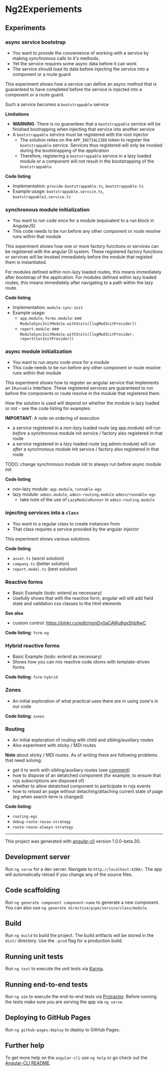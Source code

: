 # Ng2Experiements

## Experiments

### async service bootstrap

* You want to provide the convenience of working with a service by making *synchronous* calls to it's methods.
* Yet the service requires some async data before it can work
* The service should load its data before injecting the service into a component or a route guard

This experiment shows how a service can define an async method that is guaranteed to have completed
before the service is injected into a component or a route guard.

Such a service becomes a `bootstrappable` service

**Limitations**

* **WARNING**: There is no guarantees that a `bootstrappable` service will be finished bootrapping when injecting that service into another service
* A `bootstrappable` service must be registered with the root injector
    * The solution relies on the `APP_INITIALIZER` token to register the `bootstrappable` service. Services thus registered will only be invoked during the bootstrapping of the *application*
    * Therefore, registering a `bootstrappable` service in a lazy loaded module or a component will not result in the bootstrapping of the `bootstrappable`

**Code listing**

* Implementation: `provide-bootstrappable.ts`, `bootstrappable.ts`
* Example usage: `bootstrappable.service.ts`, `bootstrappable2.service.ts`


### synchronous module initialization

* You want to run code once for a module (equivalent to a run block in AngularJS)
* This code needs to be run before any other component or route resolve runs within that module

This experiment shows how one or more factory functions or services can be registered with the angular DI system. These registered factory functions or services
will be invoked immediately before the module that registed them is instantiated.

For modules defined within non-lazy loaded routes, this means immediately after bootstrap of the application.
For modules defined within lazy loaded routes, this means immediately after navigating to a path within the lazy route.

**Code listing**

* Implementation: `module-sync-init`
* Example usage:
    * `app.module`, `forms.module`: see `ModuleSyncInitModule.withInits([logModInitProvider])`
    * `report.module`: see `ModuleSyncInitModule.withInits([logModInitProvider, reportCtorInitProvider])`


### async module initialization

* You want to run *async* code once for a module
* This code needs to be run before any other component or route resolve runs within that module

This experiment shows how to register an angular service that implements an `IRunnable` interface. These registered services are guaranteed to run before the 
components or route resolve in the module that registered them.

How the solution is used will depend on whether the module is lazy loaded or not - see the code listing for examples

**IMPORTANT**: A note on ordering of execution

* a service registered in a *non-lazy* loaded route (eg app.module) will run *before* a synchronous module init service / factory also registered in that route
* a service registered in a *lazy* loaded route (eg admin.module) will run *after* a synchronous module init service / factory also registered in that route

TODO: change synchronous module init to always run before async module init

**Code listing**

* non-lazy module: `app.module`, `runnable-egs`
* lazy module: `admin.module`, `admin-routing.module` `admin/runnable-egs`
    * take note of the use of `LazyModuleRunner` in `admin-routing.module`


### injecting services into a `class`

* You want to a regular class to create instances from
* That class requires a service provided by the angular injector

This experiment shows various solutions.

**Code listing**

* `asset.ts` (worst solution)
* `company.ts` (better solution)
* `report.model.ts` (best solution)


### Reactive forms

* Basic Example (todo: extend as necessary)
* Usefully shows that with the reactive form, angular will still add field state and validation css classes to the html elements

**See also**

* custom control: https://plnkr.co/edit/msnDv0aCAWu8gxShb9wC

**Code listing**: `form-eg`


### Hybrid reactive forms

* Basic Example (todo: extend as necessary)
* Shows how you can mix reactive code idoms with template-driven forms

**Code listing**: `form-hybrid`


### Zones

* An initial exploration of what practical uses there are in using zone's in our code

**Code listing**: `zones`

### Routing

* An initial exploration of routing with child and sibling/auxiliary routes
* Also experiment with sticky / MDI routes

**Note** about sticky / MDI routes. As of writing there are following problems that need solving:

* get it to work with sibling/auxiliary routes (see [comment](https://github.com/angular/angular/issues/13869#issuecomment-302315807))
* how to dispose of an detatched component (for example, to ensure that rxjs subscriptions are disposed of)
* whether to allow detatched component to participate in rxjs events
* how to *reload* an page without detaching/attaching current state of page (eg when search term is changed)

**Code listing**: 

* `routing-egs`
* `debug-route-reuse-strategy`
* `route-reuse-always-strategy`

----

This project was generated with [angular-cli](https://github.com/angular/angular-cli) version 1.0.0-beta.30.

## Development server
Run `ng serve` for a dev server. Navigate to `http://localhost:4200/`. The app will automatically reload if you change any of the source files.

## Code scaffolding

Run `ng generate component component-name` to generate a new component. You can also use `ng generate directive/pipe/service/class/module`.

## Build

Run `ng build` to build the project. The build artifacts will be stored in the `dist/` directory. Use the `-prod` flag for a production build.

## Running unit tests

Run `ng test` to execute the unit tests via [Karma](https://karma-runner.github.io).

## Running end-to-end tests

Run `ng e2e` to execute the end-to-end tests via [Protractor](http://www.protractortest.org/).
Before running the tests make sure you are serving the app via `ng serve`.

## Deploying to GitHub Pages

Run `ng github-pages:deploy` to deploy to GitHub Pages.

## Further help

To get more help on the `angular-cli` use `ng help` or go check out the [Angular-CLI README](https://github.com/angular/angular-cli/blob/master/README.md).
